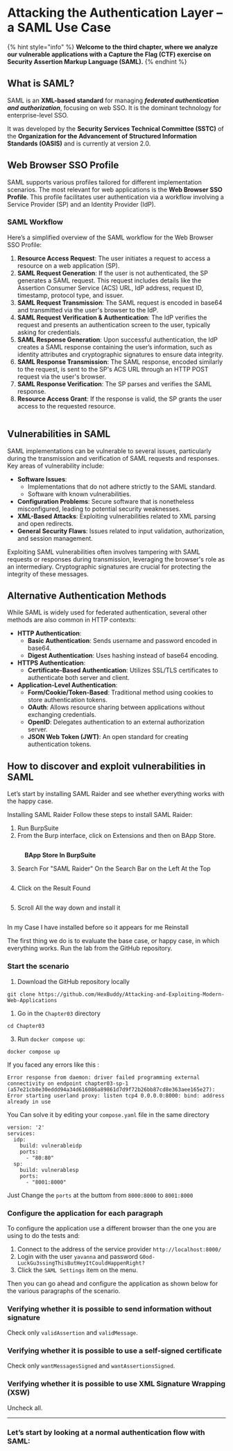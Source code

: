 # Attacking the Authentication Layer – a SAML Use Case

{% hint style="info" %}
**Welcome to the third chapter, where we analyze our vulnerable applications with a Capture the Flag (CTF) exercise on Security Assertion Markup Language (SAML).**
{% endhint %}

## What is SAML?

SAML is an **XML-based standard** for managing _**federated authentication and authorization**_, focusing on web SSO. It is the dominant technology for enterprise-level SSO.&#x20;

It was developed by the **Security Services Technical Committee (SSTC)** of the **Organization for the Advancement of Structured Information Standards (OASIS)** and is currently at version 2.0.

## Web Browser SSO Profile

SAML supports various profiles tailored for different implementation scenarios. The most relevant for web applications is the **Web Browser SSO Profile**. This profile facilitates user authentication via a workflow involving a Service Provider (SP) and an Identity Provider (IdP).

### SAML Workflow

Here’s a simplified overview of the SAML workflow for the Web Browser SSO Profile:

1. **Resource Access Request**: The user initiates a request to access a resource on a web application (SP).
2. **SAML Request Generation**: If the user is not authenticated, the SP generates a SAML request. This request includes details like the Assertion Consumer Service (ACS) URL, IdP address, request ID, timestamp, protocol type, and issuer.
3. **SAML Request Transmission**: The SAML request is encoded in base64 and transmitted via the user's browser to the IdP.
4. **SAML Request Verification & Authentication**: The IdP verifies the request and presents an authentication screen to the user, typically asking for credentials.
5. **SAML Response Generation**: Upon successful authentication, the IdP creates a SAML response containing the user’s information, such as identity attributes and cryptographic signatures to ensure data integrity.
6. **SAML Response Transmission**: The SAML response, encoded similarly to the request, is sent to the SP's ACS URL through an HTTP POST request via the user's browser.
7. **SAML Response Verification**: The SP parses and verifies the SAML response.
8. **Resource Access Grant**: If the response is valid, the SP grants the user access to the requested resource.

<figure><img src="../../.gitbook/assets/image (153).png" alt=""><figcaption></figcaption></figure>

## Vulnerabilities in SAML

SAML implementations can be vulnerable to several issues, particularly during the transmission and verification of SAML requests and responses. Key areas of vulnerability include:

* **Software Issues**:
  * Implementations that do not adhere strictly to the SAML standard.
  * Software with known vulnerabilities.
* **Configuration Problems**: Secure software that is nonetheless misconfigured, leading to potential security weaknesses.
* **XML-Based Attacks**: Exploiting vulnerabilities related to XML parsing and open redirects.
* **General Security Flaws**: Issues related to input validation, authorization, and session management.

Exploiting SAML vulnerabilities often involves tampering with SAML requests or responses during transmission, leveraging the browser's role as an intermediary. Cryptographic signatures are crucial for protecting the integrity of these messages.

## Alternative Authentication Methods

While SAML is widely used for federated authentication, several other methods are also common in HTTP contexts:

* **HTTP Authentication**:
  * **Basic Authentication**: Sends username and password encoded in base64.
  * **Digest Authentication**: Uses hashing instead of base64 encoding.
* **HTTPS Authentication**:
  * **Certificate-Based Authentication**: Utilizes SSL/TLS certificates to authenticate both server and client.
* **Application-Level Authentication**:
  * **Form/Cookie/Token-Based**: Traditional method using cookies to store authentication tokens.
  * **OAuth**: Allows resource sharing between applications without exchanging credentials.
  * **OpenID**: Delegates authentication to an external authorization server.
  * **JSON Web Token (JWT)**: An open standard for creating authentication tokens.

## How to discover and exploit vulnerabilities in SAML

Let’s start by installing SAML Raider and see whether everything works with the happy case.

Installing SAML Raider Follow these steps to install SAML Raider:&#x20;

1. Run BurpSuite
2. From the Burp interface, click on Extensions and then on BApp Store.

<figure><img src="../../.gitbook/assets/image (1) (1) (1) (1) (1).png" alt=""><figcaption><p><strong>BApp Store In BurpSuite</strong></p></figcaption></figure>

3. Search For "SAML Raider" On the Search Bar on the Left At the Top

<figure><img src="../../.gitbook/assets/image (1) (1) (1) (1) (1) (1).png" alt=""><figcaption></figcaption></figure>

4. Click on the Result Found

<figure><img src="../../.gitbook/assets/image (2) (1) (1) (1) (1).png" alt=""><figcaption></figcaption></figure>

5. Scroll All the way down and install it

<figure><img src="../../.gitbook/assets/image (3) (1) (1) (1) (1).png" alt=""><figcaption></figcaption></figure>

In my Case I have installed before so it appears for me Reinstall

The first thing we do is to evaluate the base case, or happy case, in which everything works. Run the lab from the GitHub repository.

### Start the scenario

1. Download the GitHub repository locally

```
git clone https://github.com/HexBuddy/Attacking-and-Exploiting-Modern-Web-Applications
```

1. Go in the `Chapter03` directory

```
cd Chapter03
```

3. Run `docker compose up`:

```
docker compose up
```

If you faced any errors like this :&#x20;

```
Error response from daemon: driver failed programming external connectivity on endpoint chapter03-sp-1 (a57e21cb8e30eddd94a34d616086a89861d7d9f72b26bb87cd8e363aee165e27): Error starting userland proxy: listen tcp4 0.0.0.0:8000: bind: address already in use
```

You Can solve it by editing your `compose.yaml` file in the same directory

```
version: '2'
services:
  idp:
    build: vulnerableidp
    ports:
      - "80:80"
  sp:
    build: vulnerablesp
    ports:
      - "8001:8000"
```

Just Change the `ports` at the buttom from `8000:8000` to `8001:8000`

### Configure the application for each paragraph

To configure the application use a different browser than the one you are using to do the tests and:

1. Connect to the address of the service provider `http://localhost:8000/`
2. Login with the user `yavanna` and password `G0od-LuckGu3ssingThisButHeyItCouldHappenRight?`
3. Click the `SAML Settings` item on the menu.

Then you can go ahead and configure the application as shown below for the various paragraphs of the scenario.

### Verifying whether it is possible to send information without signature

Check only `validAssertion` and `validMessage`.

### Verifying whether it is possible to use a self-signed certificate

Check only `wantMessagesSigned` and `wantAssertionsSigned`.

### Verifying whether it is possible to use XML Signature Wrapping (XSW)

Uncheck all.

***

### **Let’s start by looking at a normal authentication flow with SAML:**

